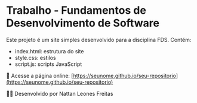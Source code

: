 # Trabalho - Fundamentos de Desenvolvimento de Software

Este projeto é um site simples desenvolvido para a disciplina FDS. Contém:

- index.html: estrutura do site
- style.css: estilos
- script.js: scripts JavaScript

🔗 Acesse a página online: [https://seunome.github.io/seu-repositorio](https://seunome.github.io/seu-repositorio)

👨‍🎓 Desenvolvido por Nattan Leones Freitas
